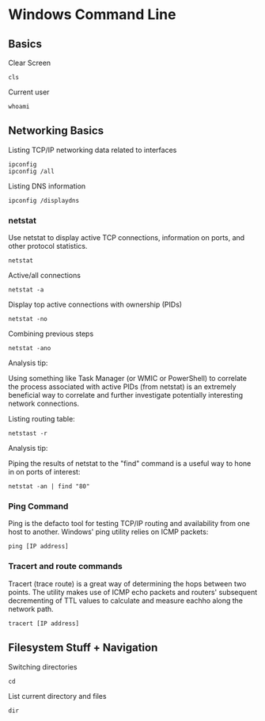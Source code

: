 # Windows Command Line

## Basics

Clear Screen

```
cls
```

Current user

```
whoami
```

## Networking Basics

Listing TCP/IP networking data related to interfaces

```
ipconfig
ipconfig /all
```

Listing DNS information

```
ipconfig /displaydns
```

### netstat

Use netstat to display active TCP connections, information on ports, and other protocol statistics.

```
netstat
```

Active/all connections

```
netstat -a
```

Display top active connections with ownership (PIDs)

```
netstat -no
```

Combining previous steps

```
netstat -ano
```

Analysis tip:

Using something like Task Manager (or WMIC or PowerShell) to correlate the process associated with active PIDs (from netstat) is an extremely beneficial way to correlate and further investigate potentially interesting network connections.

Listing routing table:

```
netstast -r
```

Analysis tip:

Piping the results of netstat to the "find" command is a useful way to hone in on ports of interest:

```
netstat -an | find "80"
```

### Ping Command

Ping is the defacto tool for testing TCP/IP routing and availability from one host to another. Windows' ping utility relies on ICMP packets:

```
ping [IP address]
```

### Tracert and route commands

Tracert (trace route) is a great way of determining the hops between two points. The utility makes use of ICMP echo packets and routers' subsequent decrementing of TTL values to calculate and measure eachho along the network path.

```
tracert [IP address]
```

## Filesystem Stuff + Navigation

Switching directories

```
cd
```

List current directory and files

```
dir
```








